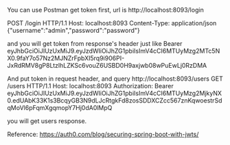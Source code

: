 You can use Postman get token first, url is http://localhost:8093/login

POST /login HTTP/1.1
Host: localhost:8093
Content-Type: application/json
{"username":"admin","password":"password"}

and you will get token from response's header
just like 
Bearer eyJhbGciOiJIUzUxMiJ9.eyJzdWIiOiJhZG1pbiIsImV4cCI6MTUyMzg2MTc5NX0.9faY7o57Nz2MJNZrFpbXI5rq9i906PI-JxRdRMV8gP8LtzlhLZKSc6vouZ6USBD0H9axjwb08wPuEwLj0RzDMA

And put token in request header, and query http://localhost:8093/users
GET /users HTTP/1.1
Host: localhost:8093
Authorization: Bearer eyJhbGciOiJIUzUxMiJ9.eyJzdWIiOiJhZG1pbiIsImV4cCI6MTUyMzg2MjkyNX0.edUAbK33K1s3BcqyGB3N9dLJcRtgkFd8zosSDDXCZcc567znKqwoestrSdqMoVl6pFqmXgqmopY7Hj0dA0lMpQ

you will get users response.

Reference:
https://auth0.com/blog/securing-spring-boot-with-jwts/